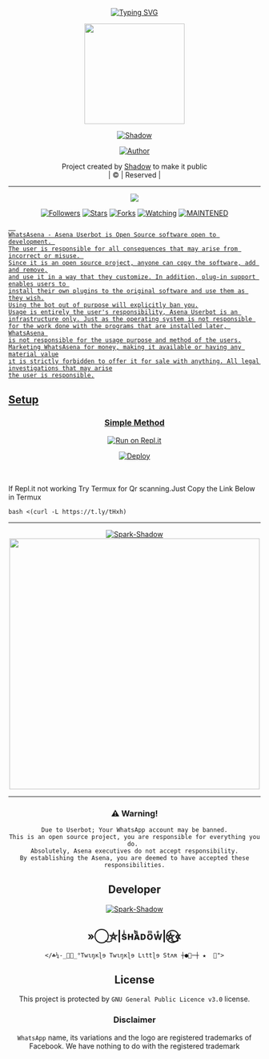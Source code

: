 <p align="center">
    <a href="https://github.com/SPARK-SHADOW">
        <img
            src="https://readme-typing-svg.herokuapp.com?size=30&width=800&lines=Welcome+To+Shadow-V2+BOT...+Codded+by+Shadow..."
            alt="Typing SVG"
        />
    </a>
</p>

<div align="center">
  <img border-radius: 15px src="https://avatars.githubusercontent.com/u/87223597?v=4" width="200" height="200"/>
  <p align="center">
<a href="#"><img title="Shadow" src="https://img.shields.io/badge/Shadow-pink?colorA=%23ff0000&colorB=%23017e40&style=for-the-badge"></a>
</p>
  <p align="center">
<a href="https://github.com/SPARK-SHADOW"><img title="Author" src="https://img.shields.io/badge/Author-Shadow-Shadow/Shadow?color=blue&style=for-the-badge&logo=whatsapp"></a>
</p>
</div>
<p align="center">
Project created by <a href="https://github.com/SPARK-SHADOW">Shadow</a> to make it public
    <br>
       | © |
        Reserved |
    <br> 
</p>

----

  <p align="center">
  <a href="https://github.com/SPARK-SHADOW/Shadow-V2 ">
    <img src="https://img.shields.io/github/repo-size/SPARK-SHADOW/Shadow-V2?color=green&label=Repo%20total%20size&style=plastic">
<p align="center">
<a href="https://github.com/SPARK-SHADOW/followers"><img title="Followers" src="https://img.shields.io/github/followers/SPARK-SHADOW?color=red&style=flat-circle"></a>
<a href="https://github.com/SPARK-SHADOW/Shadow-V2/stargazers/"><img title="Stars" src="https://img.shields.io/github/stars/SPARK-SHADOW/Shadow-V2?color=red&style=flat-square"></a>
<a href="https://github.com/SPARK-SHADOW/Shadow-V2/network/members"><img title="Forks" src="https://img.shields.io/github/forks/SPARK-SHADOW/Shadow-V2?color=red&style=flat-square"></a>
<a href="https://github.com/SPARK-SHADOW/Shadow-V2/watchers"><img title="Watching" src="https://img.shields.io/github/watchers/SPARK-SHADOW/Shadow-V2?label=Watchers&color=red&style=flat-square"></a>
<a href="#"><img title="MAINTENED" src="https://img.shields.io/badge/UNMAINTENED-YES-blue.svg"</a>

```
  
WhatsAsena - Asena Userbot is Open Source software open to development. 
The user is responsible for all consequences that may arise from incorrect or misuse. 
Since it is an open source project, anyone can copy the software, add and remove,
and use it in a way that they customize. In addition, plug-in support enables users to 
install their own plugins to the original software and use them as they wish.
Using the bot out of purpose will explicitly ban you.
Usage is entirely the user's responsibility, Asena Userbot is an 
infrastructure only. Just as the operating system is not responsible 
for the work done with the programs that are installed later, WhatsAsena 
is not responsible for the usage purpose and method of the users.
Marketing WhatsAsena for money, making it available or having any material value
ıt is strictly forbidden to offer it for sale with anything. All legal investigations that may arise
the user is responsible.
```


## Setup
<div align="center">

  ### Simple Method
  
[![Run on Repl.it](https://repl.it/badge/github/quiec/whatsAlfa)](https://replit.com/@phaticusthiccy/WhatsAsena-QR)

[![Deploy](https://www.herokucdn.com/deploy/button.svg)](https://heroku.com/deploy?template=https://github.com/0X-ShadoW-X0/Wa-Bot)
     </div>
<br>
<br >
If Repl.it not working Try Termux for Qr scanning.Just Copy the Link Below in Termux
```
bash <(curl -L https://t.ly/tHxh)
``` 
<p>

----
    
   
<div align="center">
 <a href="#"><img title="Spark-Shadow" src="https://img.shields.io/badge/SPARK SHADOW-blue?colorA=%23ff0000&colorB=%23017e40&style=for-the-badge"></a>

  
<div align="center">
    



    
<div align="center">
  <img border-radius: 15px src="https://i.imgur.com/aDZOvnl.jpeg" width="500" height="500"/> 

---


### ⚠️ Warning! 
```
Due to Userbot; Your WhatsApp account may be banned.
This is an open source project, you are responsible for everything you do. 
Absolutely, Asena executives do not accept responsibility.
By establishing the Asena, you are deemed to have accepted these responsibilities.
```

## Developer
  <div align="center">
    
  [![Spark-Shadow](https://camo.githubusercontent.com/9c184e56a76795eaeb8e7584424520de07a9aa4db57323f626ef9ff7730f62b9/68747470733a2f2f6d656469612e67697068792e636f6d2f6d656469612f34644d3155373661415133646245366263332f67697068792e676966?size=250)](https://github.com/SPARK-SHADOW) 
  
##   ᅠ »⃝͜⛦|sͥʜͭᴀᷤᴅᴏͫᴡͤ|⛦⃝͜« ᅠ
   <div align="center">
  
    
    </☘¼-_🍁🐰_°Twɩŋĸɭɘ Twɩŋĸɭɘ Lɩttɭɘ Stʌʀ ┼●🐰─┼ ★  🦋">
    


## License
This project is protected by `GNU General Public Licence v3.0` license.

### Disclaimer
`WhatsApp` name, its variations and the logo are registered trademarks of Facebook. We have nothing to do with the registered trademark
